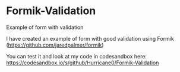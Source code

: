 # Formik-Validation
Example of form with validation

I have created an example of form with good validation using Formik (https://github.com/jaredpalmer/formik)

You can test it and look at my code in codesandbox here: https://codesandbox.io/s/github/Hurricane0/Formik-Validation
